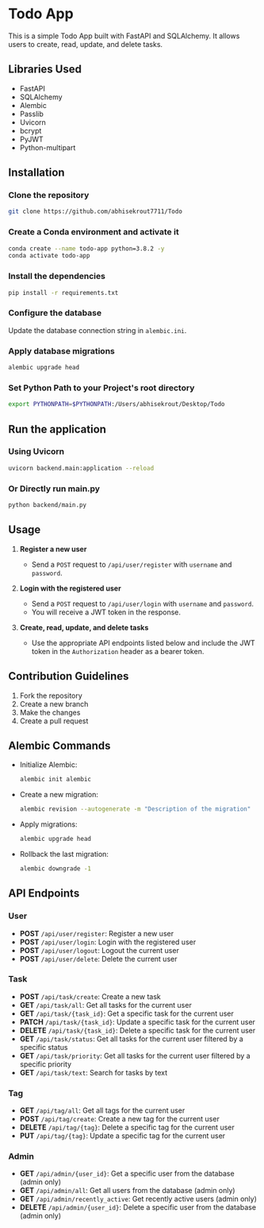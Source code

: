 # Todo App
This is a simple Todo App built with FastAPI and SQLAlchemy. It allows users to create, read, update, and delete tasks.

## Libraries Used
- FastAPI
- SQLAlchemy
- Alembic
- Passlib
- Uvicorn
- bcrypt
- PyJWT
- Python-multipart

## Installation

### Clone the repository
```bash
git clone https://github.com/abhisekrout7711/Todo
```

### Create a Conda environment and activate it
```bash
conda create --name todo-app python=3.8.2 -y
conda activate todo-app
```

### Install the dependencies
```bash
pip install -r requirements.txt
```

### Configure the database
Update the database connection string in `alembic.ini`.

### Apply database migrations
```bash
alembic upgrade head
```

### Set Python Path to your Project's root directory
```bash
export PYTHONPATH=$PYTHONPATH:/Users/abhisekrout/Desktop/Todo
```

## Run the application 
### Using Uvicorn
```bash
uvicorn backend.main:application --reload
```
### Or Directly run main.py
```bash
python backend/main.py
```

## Usage

1. **Register a new user**
   - Send a `POST` request to `/api/user/register` with `username` and `password`.

2. **Login with the registered user**
   - Send a `POST` request to `/api/user/login` with `username` and `password`.
   - You will receive a JWT token in the response.

3. **Create, read, update, and delete tasks**
   - Use the appropriate API endpoints listed below and include the JWT token in the `Authorization` header as a bearer token.

## Contribution Guidelines

1. Fork the repository
2. Create a new branch
3. Make the changes
4. Create a pull request

## Alembic Commands
- Initialize Alembic:
  ```bash
  alembic init alembic
  ```
- Create a new migration:
  ```bash
  alembic revision --autogenerate -m "Description of the migration"
  ```
- Apply migrations:
  ```bash
  alembic upgrade head
  ```
- Rollback the last migration:
  ```bash
  alembic downgrade -1
  ```

## API Endpoints

### User
- **POST** `/api/user/register`: Register a new user
- **POST** `/api/user/login`: Login with the registered user
- **POST** `/api/user/logout`: Logout the current user
- **POST** `/api/user/delete`: Delete the current user

### Task
- **POST** `/api/task/create`: Create a new task
- **GET** `/api/task/all`: Get all tasks for the current user
- **GET** `/api/task/{task_id}`: Get a specific task for the current user
- **PATCH** `/api/task/{task_id}`: Update a specific task for the current user
- **DELETE** `/api/task/{task_id}`: Delete a specific task for the current user
- **GET** `/api/task/status`: Get all tasks for the current user filtered by a specific status
- **GET** `/api/task/priority`: Get all tasks for the current user filtered by a specific priority
- **GET** `/api/task/text`: Search for tasks by text

### Tag
- **GET** `/api/tag/all`: Get all tags for the current user
- **POST** `/api/tag/create`: Create a new tag for the current user
- **DELETE** `/api/tag/{tag}`: Delete a specific tag for the current user
- **PUT** `/api/tag/{tag}`: Update a specific tag for the current user

### Admin
- **GET** `/api/admin/{user_id}`: Get a specific user from the database (admin only)
- **GET** `/api/admin/all`: Get all users from the database (admin only)
- **GET** `/api/admin/recently_active`: Get recently active users (admin only)
- **DELETE** `/api/admin/{user_id}`: Delete a specific user from the database (admin only)
